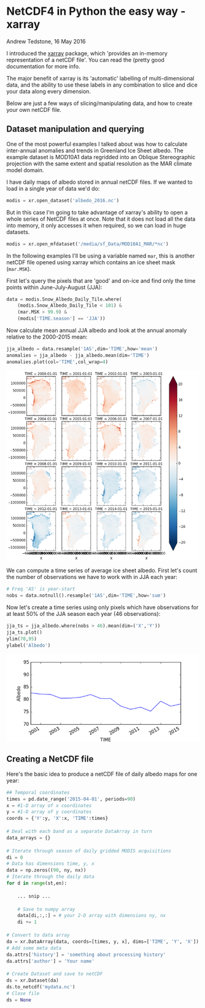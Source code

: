 # NetCDF4 in Python the easy way - xarray

Andrew Tedstone, 16 May 2016

I introduced the [xarray](http://xray.readthedocs.io) package, which 'provides an in-memory representation of a netCDF file'.  You can read the (pretty good documentation for more info. 

The major benefit of xarray is its 'automatic' labelling of multi-dimensional data, and the ability to use these labels in any combination to slice and dice your data along every dimension.

Below are just a few ways of slicing/manipulating data, and how to create your own netCDF file.

## Dataset manipulation and querying

One of the most powerful examples I talked about was how to calculate inter-annual anomalies and trends in Greenland Ice Sheet albedo. The example dataset is MOD10A1 data regridded into an Oblique Stereographic projection with the same extent and spatial resolution as the MAR climate model domain.

I have daily maps of albedo stored in annual netCDF files. If we wanted to load in a single year of data we'd do:

```python
modis = xr.open_dataset('albedo_2016.nc')
```

But in this case I'm going to take advantage of xarray's ability to open a whole series of NetCDF files at once. Note that it does not load all the data into memory, it only accesses it when required, so we can load in huge datasets.

```python
modis = xr.open_mfdataset('/media/sf_Data/MOD10A1_MAR/*nc')
```

In the following examples I'll be using a variable named `mar`, this is another netCDF file opened using xarray which contains an ice sheet mask (`mar.MSK`).

First let's query the pixels that are 'good' and on-ice and find only the time points within June-July-August (JJA):

```python
data = modis.Snow_Albedo_Daily_Tile.where(
    (modis.Snow_Albedo_Daily_Tile < 101) &
    (mar.MSK > 99.9) & 
    (modis['TIME.season'] == 'JJA'))
```

Now calculate mean annual JJA albedo and look at the annual anomaly relative to the 2000-2015 mean:

```python
jja_albedo = data.resample('1AS',dim='TIME',how='mean')
anomalies = jja_albedo - jja_albedo.mean(dim='TIME')
anomalies.plot(col='TIME',col_wrap=4)
```

![Annual albedo anomaly with respect to 2000-2015 mean](albedo_anomaly_wrt_mean_gris_2000-2014.png)

We can compute a time series of average ice sheet albedo. First let's count the number of observations we have to work with in JJA each year:

```python
# Freq 'AS' is year-start
nobs = data.notnull().resample('1AS',dim='TIME',how='sum') 
```

Now let's create a time series using only pixels which have observations for at least 50% of the JJA season each year (46 observations):

```python
jja_ts = jja_albedo.where(nobs > 46).mean(dim=('X','Y'))
jja_ts.plot()
ylim(70,95)
ylabel('Albedo')
```

![Annual Greenland Ice Sheet albedo](albedo_time_series.png)


## Creating a NetCDF file

Here's the basic idea to produce a netCDF file of daily albedo maps for one year:

```python
## Temporal coordinates
times = pd.date_range('2015-04-01', periods=90)
x = #1-D array of x coordinates
y = #1-D array of y coordinates
coords = {'Y':y, 'X':x, 'TIME':times}

# Deal with each band as a separate DataArray in turn
data_arrays = {}

# Iterate through season of daily gridded MODIS acquisitions
di = 0
# Data has dimensions time, y, x
data = np.zeros((90, ny, nx))
# Iterate through the daily data
for d in range(st,en):

    ... snip ...

    # Save to numpy array
    data[di,:,:] = # your 2-D array with dimensions ny, nx
    di += 1

# Convert to data array
da = xr.DataArray(data, coords=[times, y, x], dims=['TIME', 'Y', 'X'])
# Add some meta data
da.attrs['history'] = 'something about processing history'
da.attrs['author'] = 'Your name'

# Create Dataset and save to netCDF
ds = xr.Dataset(da)
ds.to_netcdf('mydata.nc')
# Close file
ds = None
```    